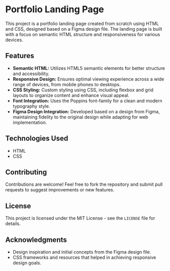 # Portfolio Landing Page

This project is a portfolio landing page created from scratch using HTML and CSS, designed based on a Figma design file. The landing page is built with a focus on semantic HTML structure and responsiveness for various devices.

## Features

- **Semantic HTML:** Utilizes HTML5 semantic elements for better structure and accessibility.
- **Responsive Design:** Ensures optimal viewing experience across a wide range of devices, from mobile phones to desktops.
- **CSS Styling:** Custom styling using CSS, including flexbox and grid layouts to organize content and enhance visual appeal.
- **Font Integration:** Uses the Poppins font-family for a clean and modern typography style.
- **Figma Design Integration:** Developed based on a design from Figma, maintaining fidelity to the original design while adapting for web implementation.

## Technologies Used

- HTML
- CSS

## Contributing

Contributions are welcome! Feel free to fork the repository and submit pull requests to suggest improvements or new features.

## License

This project is licensed under the MIT License - see the `LICENSE` file for details.

## Acknowledgments

- Design inspiration and initial concepts from the Figma design file.
- CSS frameworks and resources that helped in achieving responsive design goals.

